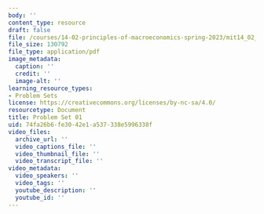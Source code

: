 ```yaml
---
body: ''
content_type: resource
draft: false
file: /courses/14-02-principles-of-macroeconomics-spring-2023/mit14_02_s23_pset1.pdf
file_size: 130792
file_type: application/pdf
image_metadata:
  caption: ''
  credit: ''
  image-alt: ''
learning_resource_types:
- Problem Sets
license: https://creativecommons.org/licenses/by-nc-sa/4.0/
resourcetype: Document
title: Problem Set 01
uid: 74fa26b6-fe30-42e1-a537-338e5996338f
video_files:
  archive_url: ''
  video_captions_file: ''
  video_thumbnail_file: ''
  video_transcript_file: ''
video_metadata:
  video_speakers: ''
  video_tags: ''
  youtube_description: ''
  youtube_id: ''
---
```

